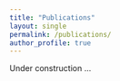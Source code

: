 ```yaml
---
title: "Publications"
layout: single
permalink: /publications/
author_profile: true
---
```


Under construction ...
